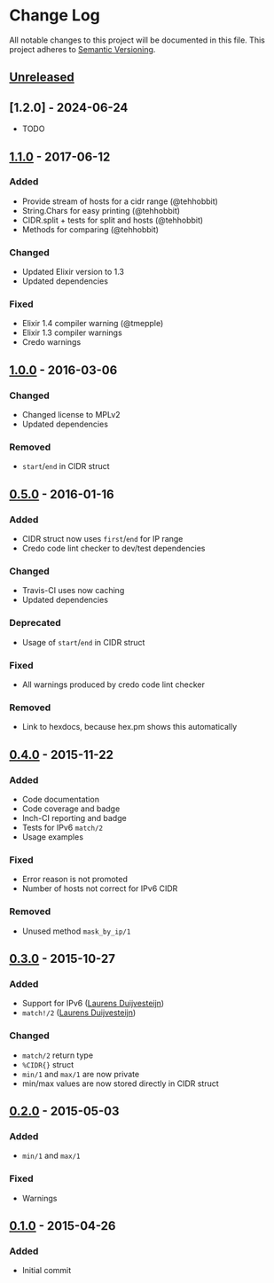 # Change Log
All notable changes to this project will be documented in this file.
This project adheres to [Semantic Versioning](http://semver.org/).

## [Unreleased]

## [1.2.0] - 2024-06-24

- TODO

## [1.1.0] - 2017-06-12
### Added
- Provide stream of hosts for a cidr range (@tehhobbit)
- String.Chars for easy printing (@tehhobbit)
- CIDR.split + tests for split and hosts (@tehhobbit)
- Methods for comparing (@tehhobbit)

### Changed
- Updated Elixir version to 1.3
- Updated dependencies

### Fixed
- Elixir 1.4 compiler warning (@tmepple)
- Elixir 1.3 compiler warnings
- Credo warnings

## [1.0.0] - 2016-03-06
### Changed
- Changed license to MPLv2
- Updated dependencies

### Removed
- `start`/`end` in CIDR struct

## [0.5.0] - 2016-01-16
### Added
- CIDR struct now uses `first`/`end` for IP range
- Credo code lint checker to dev/test dependencies

### Changed
- Travis-CI uses now caching
- Updated dependencies

### Deprecated
- Usage of `start`/`end` in CIDR struct

### Fixed
- All warnings produced by credo code lint checker

### Removed
- Link to hexdocs, because hex.pm shows this automatically

## [0.4.0] - 2015-11-22
### Added
- Code documentation
- Code coverage and badge
- Inch-CI reporting and badge
- Tests for IPv6 `match/2`
- Usage examples

### Fixed
- Error reason is not promoted
- Number of hosts not correct for IPv6 CIDR

### Removed
- Unused method `mask_by_ip/1`

## [0.3.0] - 2015-10-27
### Added
- Support for IPv6 ([Laurens Duijvesteijn](https://github.com/duijf))
- `match!/2` ([Laurens Duijvesteijn](https://github.com/duijf))

### Changed
- `match/2` return type
- `%CIDR{}` struct
- `min/1` and `max/1` are now private
- min/max values are now stored directly in CIDR struct

## [0.2.0] - 2015-05-03
### Added
- `min/1` and `max/1`

### Fixed
- Warnings

## [0.1.0] - 2015-04-26
### Added
- Initial commit


[unreleased]: https://github.com/c-rack/cidr-elixir/compare/v1.1.0...HEAD
[1.1.0]: https://github.com/c-rack/cidr-elixir/compare/v1.0.0...v1.1.0
[1.0.0]: https://github.com/c-rack/cidr-elixir/compare/v0.5.0...v1.0.0
[0.5.0]: https://github.com/c-rack/cidr-elixir/compare/v0.4.0...v0.5.0
[0.4.0]: https://github.com/c-rack/cidr-elixir/compare/v0.3.0...v0.4.0
[0.3.0]: https://github.com/c-rack/cidr-elixir/compare/v0.2.0...v0.3.0
[0.2.0]: https://github.com/c-rack/cidr-elixir/compare/v0.1.0...v0.2.0
[0.1.0]: https://github.com/c-rack/cidr-elixir/commit/c58275a952ec308e5509bb13455e186c894dc3e0
